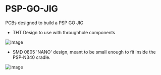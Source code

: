 # PSP-GO-JIG
PCBs designed to build a PSP GO JIG


* THT Design to use with throughhole components


![image](https://github.com/mathieulh/PSP-GO-JIG/assets/203427/fb8ee394-c2b2-4e67-93dd-3937f98b8e2d)



* SMD 0805 'NANO' design, meant to be small enough to fit inside the PSP-N340 cradle.


![image](https://github.com/mathieulh/PSP-GO-JIG/assets/203427/9b60f6fa-3087-406b-98ef-1837fe7164d4)

